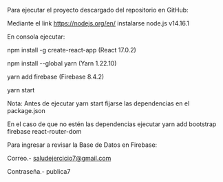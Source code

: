 Para ejecutar el proyecto descargado del repositorio en GitHub:

Mediante el link https://nodejs.org/en/   instalarse node.js v14.16.1

En consola ejecutar:

npm install -g create-react-app (React 17.0.2)

npm install --global yarn (Yarn 1.22.10) 

yarn add firebase (Firebase 8.4.2)

yarn start

Nota: Antes de ejecutar yarn start fijarse las dependencias en el package.json

En el caso de que no estén las dependencias ejecutar yarn add bootstrap firebase react-router-dom


Para ingresar a revisar la Base de Datos en Firebase:

Correo.- saludejercicio7@gmail.com

Contraseña.- publica7
